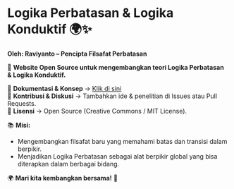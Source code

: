 # Logika Perbatasan & Logika Konduktif 🌍✨
**Oleh: Raviyanto – Pencipta Filsafat Perbatasan**

🚀 **Website Open Source untuk mengembangkan teori Logika Perbatasan & Logika Konduktif.**

🔹 **Dokumentasi & Konsep** → [Klik di sini](https://raviyanto.github.io/logika-perbatasan/)  
🔹 **Kontribusi & Diskusi** → Tambahkan ide & penelitian di Issues atau Pull Requests.  
🔹 **Lisensi** → Open Source (Creative Commons / MIT License).  

📚 **Misi:**  
- Mengembangkan filsafat baru yang memahami batas dan transisi dalam berpikir.  
- Menjadikan Logika Perbatasan sebagai alat berpikir global yang bisa diterapkan dalam berbagai bidang.  

🌍 **Mari kita kembangkan bersama!** 🚀

